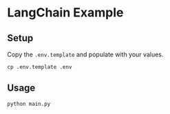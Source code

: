 # LangChain Example

## Setup

Copy the `.env.template` and populate with your values.

```
cp .env.template .env
```

## Usage

```
python main.py
```
